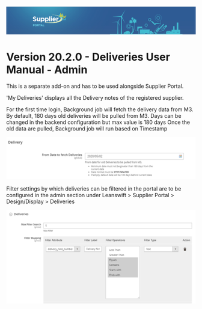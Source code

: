 ![Supplier portal banner](../../../../images/banner-supplier-portal.jpg)

# Version 20.2.0 - Deliveries User Manual - Admin

This is a separate add-on and has to be used alongside Supplier Portal.


&#39;My Deliveries&#39; displays all the Delivery notes of the registered supplier. 

For the first time login, Background job will fetch the delivery data from M3. By default, 180 days old deliveries will be pulled from M3. Days can be changed in the backend configuration but max value is 180 days
Once the old data are pulled, Background job will run based on Timestamp

<kbd>
<img alt="metrics display" src="../../images/usermanual/delivery-setting.png"> 
</kbd>

Filter settings by which deliveries can be filtered in the portal are to be configured in the admin section under Leanswift > Supplier Portal > Design/Display > Deliveries

<kbd>
<img alt="metrics display" src="../../images/usermanual/deliveries-filter-setting.png"> 
</kbd>


